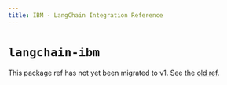 ```yaml
---
title: IBM - LangChain Integration Reference
---
```


# `langchain-ibm`

This package ref has not yet been migrated to v1. See the [old ref](https://python.langchain.com/api_reference/ibm/index.html).
